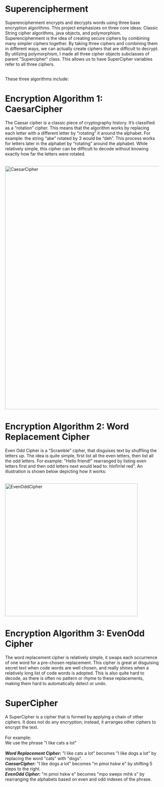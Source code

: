 # Superencipherment
Superencipherment encrypts and decrypts words using three base encryption algorithms. This project emphasizes on three core ideas: Classic String cipher algorithms, java objects, and polymorphism. Superencipherment is the idea of creating secure ciphers by combining many simpler ciphers together. By taking three ciphers and combining them in different ways, we can actually create ciphers that are difficult to decrypt. By utilizing polymorphism, I made all three cipher objects subclasses of parent "Supercipher" class. This allows us to have SuperCipher variables refer to all three ciphers. <br />
<br/>


These three algorithms include: 


# Encryption Algorithm 1: CaesarCipher
The Caesar cipher is a classic piece of cryptography history. It’s classified as a “rotation” cipher. This means that the algorithm works by replacing each letter with a different letter by “rotating” it around the alphabet. For example: the string “abe” rotated by 3 would be “deh”. This process works for letters later in the alphabet by “rotating” around the alphabet. While relatively simple, this cipher can be difficult to decode without knowing exactly how far the letters were rotated. <br/> <br/>

<img width="795" alt="CaesarCipher" src="https://user-images.githubusercontent.com/63344458/236076140-a53b0df1-02a3-46d6-8af0-ce94aead3381.png">
<br/>


# Encryption Algorithm 2: Word Replacement Cipher 
Even Odd Cipher is a “Scramble” cipher, that disguises text by shuffling the letters up. The idea is quite simple, first list all the even letters, then list all the odd letters. For example: "Hello friend!" rearranged by listing even letters first and then odd letters next would lead to: hlofin!el red". An illustration is shown below depicting how it works: <br/> <br/>

<img width="434" alt="EvenOddCipher" src="https://user-images.githubusercontent.com/63344458/236077058-87a711a7-a02d-41e2-b615-a5eddd828c11.png">


# Encryption Algorithm 3: EvenOdd Cipher 
The word replacement cipher is relatively simple, it swaps each occurrence of one word for a pre-chosen replacement. 
This cipher is great at disguising secret text when code words are well chosen, and really shines when a relatively long list of code words is adopted. This is also quite hard to decode, as there is often no pattern or rhyme to these replacements, making them hard to automatically detect or undo. 


# SuperCipher 
A SuperCipher is a cipher that is formed by applying a chain of other ciphers. It does not do any encryption; instead, it arranges other ciphers to encrypt the text.<br/><br/>
For example: <br/>
We use the phrase "I like cats a lot" <br/> <br/>
***Word Replacement Cipher:*** "I like cats a lot" becomes "I like dogs a lot" by replacing the word "cats" with "dogs". <br/>
***CaesarCipher:*** "I like dogs a lot" becomes "m pmoi hskw e" by shifting 5 steps to the right. <br/>
***EvenOdd Cipher:*** "m pmoi hskw e" becomes "mpo swepx mihk  s" by rearranging the alphabets based on even and odd indexes of the phrase. 
